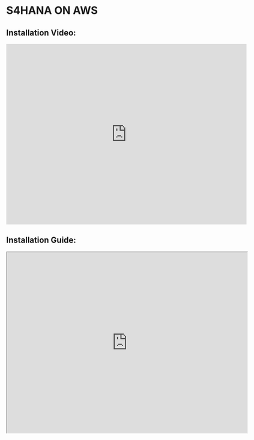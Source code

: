 # S4HANA ON AWS

## Installation Video:

<iframe width="640" height="480" src="https://www.youtube.com/embed/ml00w4jFo78" frameborder="0" allowfullscreen> </iframe>

## Installation Guide:

<iframe src="https://drive.google.com/file/d/1PLjKEqUL-Vr2VNWXwUyTZBp8r-Vniuhq/preview" width="640" height="480"></iframe>